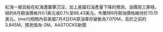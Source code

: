 紅海一艘貨船在紅海遭襲擊沉沒，加上美國石油產量下降的預測，油價周三靠穩。紐約8月期油價格升0.1美元或0.1%至68.43美元。布蘭特9月期油價格維持於70.15美元。(me/t)相關內容美國7月4日EIA原油庫存變動為7.070M，高於之前的3.845M。預測值為-2M。AASTOCKS新聞